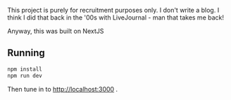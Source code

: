 This project is purely for recruitment purposes only. I don't write a blog. I think I did that back in the '00s with LiveJournal - man that takes me back!

Anyway, this was built on NextJS

## Running

```bash
npm install
npm run dev
```

Then tune in to [http://localhost:3000](http://localhost:3000) .
